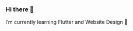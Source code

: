### Hi there 👋

I’m currently learning Flutter and Website Design 🎨
<br>
<br>
<!--<img src="https://github-readme-stats.vercel.app/api?username=MartienJun&include_all_commits=true&show_icons=true&count_private=true&theme=nord">-->
<a href="https://github-readme-stats.vercel.app/api?username=MartienJun&include_all_commits=true&show_icons=true&count_private=true&theme=nord"></a>
<!--<img src="https://github-readme-stats.vercel.app/api/top-langs/?username=MartienJun&layout=compact&theme=nord">-->
<a href="https://github-readme-stats.vercel.app/api/top-langs/?username=MartienJun&layout=compact&theme=nord"></a>
<!--
- 🔭 I’m currently working on ...
- 🌱 I’m currently learning ...
- 👯 I’m looking to collaborate on ...
- 🤔 I’m looking for help with ...
- 💬 Ask me about ...
- 📫 How to reach me: ...
- 😄 Pronouns: ...
- ⚡ Fun fact: ...
-->
